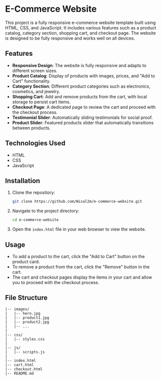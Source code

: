 # E-Commerce Website

This project is a fully responsive e-commerce website template built using HTML, CSS, and JavaScript. It includes various features such as a product catalog, category section, shopping cart, and checkout page. The website is designed to be fully responsive and works well on all devices.

## Features

- **Responsive Design**: The website is fully responsive and adapts to different screen sizes.
- **Product Catalog**: Display of products with images, prices, and "Add to Cart" functionality.
- **Category Section**: Different product categories such as electronics, cosmetics, and jewelry.
- **Shopping Cart**: Add and remove products from the cart, with local storage to persist cart items.
- **Checkout Page**: A dedicated page to review the cart and proceed with the checkout process.
- **Testimonial Slider**: Automatically sliding testimonials for social proof.
- **Product Slider**: Featured products slider that automatically transitions between products.

## Technologies Used

- HTML
- CSS
- JavaScript

## Installation

1. Clone the repository:
    ```sh
    git clone https://github.com/Wisal2m/e-commerce-website.git
    ```

2. Navigate to the project directory:
    ```sh
    cd e-commerce-website
    ```

3. Open the `index.html` file in your web browser to view the website.

## Usage

- To add a product to the cart, click the "Add to Cart" button on the product card.
- To remove a product from the cart, click the "Remove" button in the cart.
- The cart and checkout pages display the items in your cart and allow you to proceed with the checkout process.

## File Structure

```plaintext
|-- images/
|   |-- hero.jpg
|   |-- product1.jpg
|   |-- product2.jpg
|   |-- ...
|
|-- css/
|   |-- styles.css
|
|-- js/
|   |-- scripts.js
|
|-- index.html
|-- cart.html
|-- checkout.html
|-- README.md
